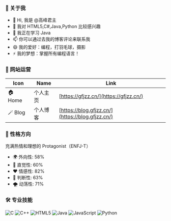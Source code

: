 ### :book: 关于我
- 👋 Hi, 我是 @高峰君主
- 👀 我对 HTML5,C#,Java,Python 比较感兴趣
- 🌱 我正在学习 Java
- 📫 你可以通过去我的博客评论来联系我
- 😄 我的爱好：编程，打羽毛球，摄影
- ⚡ 我的梦想：掌握所有编程语言！
### 📲 网站运营
| Icon         | Name             | Link                                               |
|--------------|------------------|----------------------------------------------------|
| 🏠 Home      | 个人主页         | [https://gfjzz.cn/](https://gfjzz.cn/)  |
| 🪄 Blog      | 个人博客         | [https://blog.gfjzz.cn/](https://blog.gfjzz.cn/) |
### 🌟 性格方向 
充满热情和理想的 Protagonist（ENFJ-T）  
- 🌍 外向性: 58%  
- 🔮 直觉性: 60%  
- ❤️ 情感性: 82%  
- 🧠 判断性: 63%  
- 🌪️ 动荡性: 71%
### 🛠️ 专业技能 
![C](https://img.shields.io/badge/-C-000000?style=flat&logo=c) ![C++](https://img.shields.io/badge/-C++-000000?style=flat&logo=c%2B%2B) ![HTML5](https://img.shields.io/badge/-HTML5-000000?style=flat&logo=html5) ![Java](https://img.shields.io/badge/-Java-000000?style=flat&logo=java) ![JavaScript](https://img.shields.io/badge/-JavaScript-000000?style=flat&logo=javascript) ![Python](https://img.shields.io/badge/-Python-000000?style=flat&logo=python)
